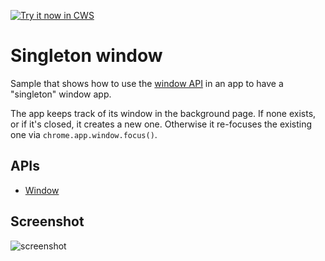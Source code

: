 <a target="_blank" href="https://chrome.google.com/webstore/detail/amimibkjbhghkicjojoapmhdpmklooen">![Try it now in CWS](https://raw.github.com/GoogleChrome/chrome-app-samples/master/tryitnowbutton.png "Click here to install this sample from the Chrome Web Store")</a>


# Singleton window

Sample that shows how to use the [window API](http://developer.chrome.com/apps/appWindow.html) in an app to have a "singleton" window app.

The app keeps track of its window in the background page. If none exists, or if it's closed, it creates a new one. Otherwise it re-focuses the existing one via `chrome.app.window.focus()`.

## APIs

* [Window](http://developer.chrome.com/apps/app.window.html)
     
## Screenshot
![screenshot](https://raw.github.com/GoogleChrome/chrome-app-samples/master/singleton/assets/screenshot_1280_800.png)

